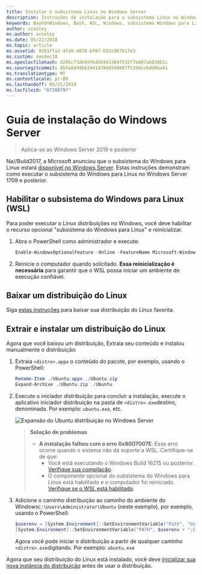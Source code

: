 ```yaml
---
title: Instalar o subsistema Linux no Windows Server
description: Instruções de instalação para o subsistema Linux no Windows Server.
keywords: BashOnWindows, Bash, WSL, Windows, subsistema Windows para Linux, windowssubsystem, Ubuntu, Windows Server
author: scooley
ms.author: scooley
ms.date: 05/22/2018
ms.topic: article
ms.assetid: 9281ffa2-4fa9-4078-bf6f-b51c967617e3
ms.custom: seodec18
ms.openlocfilehash: d295cf3db99fb45b943369f532f7e807a603061c
ms.sourcegitcommit: 8b5a8d49b63441478dd540887f534dcc6dd0ba41
ms.translationtype: MT
ms.contentlocale: pt-BR
ms.lasthandoff: 06/21/2019
ms.locfileid: "67308797"
---
```

# <a name="windows-server-installation-guide"></a>Guia de instalação do Windows Server

> Aplica-se ao Windows Server 2019 e posterior

Na//Build2017, a Microsoft anunciou que o subsistema do Windows para Linux estará [disponível no Windows Server](https://blogs.technet.microsoft.com/hybridcloud/2017/05/10/windows-server-for-developers-news-from-microsoft-build-2017/).  Estas instruções demonstram como executar o subsistema do Windows para Linux no Windows Server 1709 e posterior.

## <a name="enable-the-windows-subsystem-for-linux-wsl"></a>Habilitar o subsistema do Windows para Linux (WSL)

Para poder executar o Linux distribuições no Windows, você deve habilitar o recurso opcional "subsistema do Windows para Linux" e reinicializar.

1. Abra o PowerShell como administrador e execute:
    ```powershell
    Enable-WindowsOptionalFeature -Online -FeatureName Microsoft-Windows-Subsystem-Linux
    ```

2. Reinicie o computador quando solicitado. **Essa reinicialização é necessária** para garantir que o WSL possa iniciar um ambiente de execução confiável.

## <a name="download-a-linux-distro"></a>Baixar um distribuição do Linux

Siga [estas instruções](install-manual.md) para baixar sua distribuição do Linux favorita.

## <a name="extract-and-install-a-linux-distro"></a>Extrair e instalar um distribuição do Linux
Agora que você baixou um distribuição, Extraia seu conteúdo e instalou manualmente o distribuição:

1. Extraia `<distro>.appx` o conteúdo do pacote, por exemplo, usando o PowerShell:

    ```powershell
    Rename-Item ./Ubuntu.appx ./Ubuntu.zip
    Expand-Archive ./Ubuntu.zip ./Ubuntu
    ```

2. Execute o iniciador distribuição para concluir a instalação, execute o aplicativo iniciador distribuição na pasta de `<distro>.exe`destino, denominada. Por exemplo: `ubuntu.exe`, etc.

    ![Expansão do Ubuntu distribuição no Windows Server](media/server-appx-expand.png)

    > **Solução de problemas**
    > * **A instalação falhou com o erro 0x8007007E**: Esse erro ocorre quando o sistema não dá suporte a WSL. Certifique-se de que:
    >   * Você está executando o Windows Build 16215 ou posterior. [Verifique sua compilação](troubleshooting.md#check-your-build-number).
    >   * O componente opcional do subsistema do Windows para Linux está habilitado e o computador foi reiniciado.  [Verifique se o WSL está habilitado](troubleshooting.md#confirm-wsl-is-enabled).
    
3. Adicione o caminho distribuição ao caminho do ambiente do Windows`C:\Users\Administrator\Ubuntu` (neste exemplo), por exemplo, usando o PowerShell:
        
    ```powershell
    $userenv = [System.Environment]::GetEnvironmentVariable("Path", "User")
    [System.Environment]::SetEnvironmentVariable("PATH", $userenv + ";C:\Users\Administrator\Ubuntu", "User")
    ```
    Agora você pode iniciar o distribuição a partir de qualquer caminho `<distro>.exe`digitando. Por exemplo: `ubuntu.exe`

Agora que seu distribuição do Linux está instalado, você deve [inicializar sua nova instância do distribuição](initialize-distro.md) antes de usar o distribuição.
